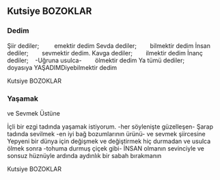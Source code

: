## Kutsiye BOZOKLAR

### Dedim

Şiir dediler;
        emektir dedim
Sevda dediler;        bilmektir dedim
İnsan dediler;        sevmektir dedim.
Kavga dediler;        ilmektir dedim
İnanç dediler;    -Uğruna usulca-        ölmektir dedim
Ya tümü dediler;            doyasıya YAŞADIMDiyebilmektir dedim

Kutsiye BOZOKLAR

### Yaşamak
ve Sevmek Üstüne

İçli bir ezgi tadında yaşamak istiyorum. 
-her söylenişte güzelleşen- 
Şarap tadında sevilmek 
-en iyi bağ bozumlarının ürünü- 
ve sevmek şiircesine 
Yepyeni bir dünya için 
değişmek ve değiştirmek hiç durmadan 
ve usulca ölmek sonra 
-tohuma durmuş çiçek gibi- 
İNSAN olmanın sevinciyle 
ve sonsuz hüznüyle ardında 
aydınlık bir sabah bırakmanın

Kutsiye BOZOKLAR